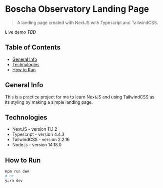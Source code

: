 # Boscha Observatory Landing Page

> A landing page created with NextJS with Typescript and TailwindCSS.

Live demo _TBD_

## Table of Contents

- [General Info](#general-info)
- [Technologies](#technologies)
- [How to Run](#how-to-run)

## General Info

This is a practice project for me to learn NextJS and using TailwindCSS as its styling by making a simple landing page.

## Technologies

- NextJS - version 11.1.2
- Typescript - version 4.4.3
- TailwindCSS - version 2.2.16
- Node.js - version 14.18.0

## How to Run

```bash
npm run dev
# or
yarn dev
```
